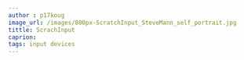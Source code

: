 ```yaml
---
author : p17koug
image_url: /images/800px-ScratchInput_SteveMann_self_portrait.jpg
tittle: ScrachInput
caprion: 
tags: input devices
---
```

